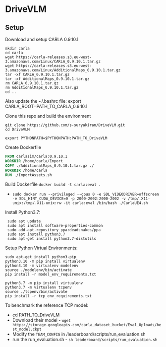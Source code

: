 # DriveVLM

## Setup
Download and setup CARLA 0.9.10.1
```
mkdir carla
cd carla
wget https://carla-releases.s3.eu-west-3.amazonaws.com/Linux/CARLA_0.9.10.1.tar.gz
wget https://carla-releases.s3.eu-west-3.amazonaws.com/Linux/AdditionalMaps_0.9.10.1.tar.gz
tar -xf CARLA_0.9.10.1.tar.gz
tar -xf AdditionalMaps_0.9.10.1.tar.gz
rm CARLA_0.9.10.1.tar.gz
rm AdditionalMaps_0.9.10.1.tar.gz
cd ..
```
Also update the ~/.bashrc file:
export CARLA_ROOT=PATH_TO_CARLA_0.9.10.1

Clone this repo and build the environment

```
git clone https://github.com/s-suryakiran/DriveVLM.git
cd DriveVLM
```

```
export PYTHONPATH=$PYTHONPATH:PATH_TO_DriveVLM
```

Create Dockerfile
```Dockerfile
FROM carlasim/carla:0.9.10.1
WORKDIR /home/carla/Import
COPY ./AdditionalMaps_0.9.10.1.tar.gz ./
WORKDIR /home/carla
RUN ./ImportAssets.sh
```

Build Dockerfile
```docker build -t carla:eval .```


- ```sudo docker run --privileged --gpus 0 -e SDL_VIDEODRIVER=offscreen -e SDL_HINT_CUDA_DEVICE=0 -p 2000-2002:2000-2002 -v /tmp/.X11-unix:/tmp/.X11-unix:rw -it carla:eval /bin/bash ./CarlaUE4.sh```

Install Python3.7:
```
 sudo apt update
 sudo apt install software-properties-common
 sudo add-apt-repository ppa:deadsnakes/ppa
 sudo apt install python3.7
 sudo apt-get install python3.7-distutils
```

Setup Python Virtual Environments:
```
sudo apt-get install python3-pip
python3.10 -m pip install virtualenv
python3.10 -m virtualenv modelenv
source ./modelenv/bin/activate
pip install -r model_env_requirements.txt

python3.7 -m pip install virtualenv
python3.7 -m virtualenv tcpenv
source ./tcpenv/bin/activate
pip install -r tcp_env_requirements.txt
```
To benchmark the reference TCP model:
- cd PATH_TO_DriveVLM
- Download their model - ```wget https://storage.googleapis.com/carla_dataset_bucket/Eval_Uploads/best_model.ckpt```
- Modify the ```TEAM_CONFIG``` in /leaderboard/scripts/run_evaluation.sh
- run the run_evaluation.sh - ```sh leaderboard/scripts/run_evaluation.sh```
